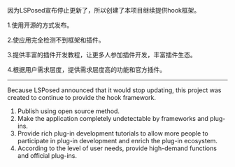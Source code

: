 因为LSPosed宣布停止更新了，所以创建了本项目继续提供hook框架。

1.使用开源的方式发布。

2.使应用完全检测不到框架和插件。

3.提供丰富的插件开发教程，让更多人参加插件开发，丰富插件生态。

4.根据用户需求层度，提供需求层度高的功能和官方插件。


---------

Because LSPosed announced that it would stop updating, this project was created to continue to provide the hook framework.
1. Publish using open source method.
2. Make the application completely undetectable by frameworks and plug-ins.
3. Provide rich plug-in development tutorials to allow more people to participate in plug-in development and enrich the plug-in ecosystem.
4. According to the level of user needs, provide high-demand functions and official plug-ins.


<!--
**NewXposed/NewXposed** is a ✨ _special_ ✨ repository because its `README.md` (this file) appears on your GitHub profile.

Here are some ideas to get you started:

- 🔭 I’m currently working on ...
- 🌱 I’m currently learning ...
- 👯 I’m looking to collaborate on ...
- 🤔 I’m looking for help with ...
- 💬 Ask me about ...
- 📫 How to reach me: ...
- 😄 Pronouns: ...
- ⚡ Fun fact: ...
-->
